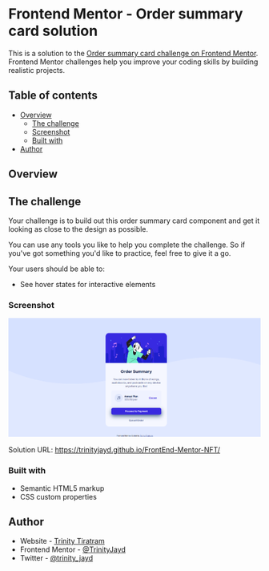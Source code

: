 # Frontend Mentor - Order summary card solution

This is a solution to the [Order summary card challenge on Frontend Mentor](https://www.frontendmentor.io/challenges/order-summary-component-QlPmajDUj). Frontend Mentor challenges help you improve your coding skills by building realistic projects. 

## Table of contents

- [Overview](#overview)
  - [The challenge](#the-challenge)
  - [Screenshot](#screenshot)
  - [Built with](#built-with)
- [Author](#author)


## Overview

## The challenge

Your challenge is to build out this order summary card component and get it looking as close to the design as possible.

You can use any tools you like to help you complete the challenge. So if you've got something you'd like to practice, feel free to give it a go.

Your users should be able to:

- See hover states for interactive elements

### Screenshot

![My Solution](Solution.png)

Solution URL: https://trinityjayd.github.io/FrontEnd-Mentor-NFT/


### Built with

- Semantic HTML5 markup
- CSS custom properties

## Author

- Website - [Trinity Tiratram](https://trinityjayd.github.io/)
- Frontend Mentor - [@TrinityJayd](https://www.frontendmentor.io/profile/TrinityJayd)
- Twitter - [@trinity_jayd](https://twitter.com/trinity_jayd)
